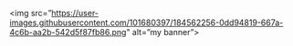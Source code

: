 
<img src=”https://user-images.githubusercontent.com/101680397/184562256-0dd94819-667a-4c6b-aa2b-542d5f87fb86.png" alt=”my banner”>
